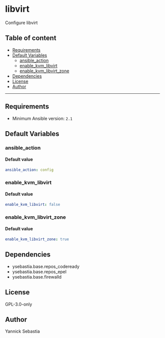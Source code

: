 # libvirt

Configure libvirt

## Table of content

- [Requirements](#requirements)
- [Default Variables](#default-variables)
  - [ansible_action](#ansible_action)
  - [enable_kvm_libvirt](#enable_kvm_libvirt)
  - [enable_kvm_libvirt_zone](#enable_kvm_libvirt_zone)
- [Dependencies](#dependencies)
- [License](#license)
- [Author](#author)

---

## Requirements

- Minimum Ansible version: `2.1`

## Default Variables

### ansible_action

#### Default value

```YAML
ansible_action: config
```

### enable_kvm_libvirt

#### Default value

```YAML
enable_kvm_libvirt: false
```

### enable_kvm_libvirt_zone

#### Default value

```YAML
enable_kvm_libvirt_zone: true
```



## Dependencies

- ysebastia.base.repos_codeready
- ysebastia.base.repos_epel
- ysebastia.base.firewalld

## License

GPL-3.0-only

## Author

Yannick Sebastia
